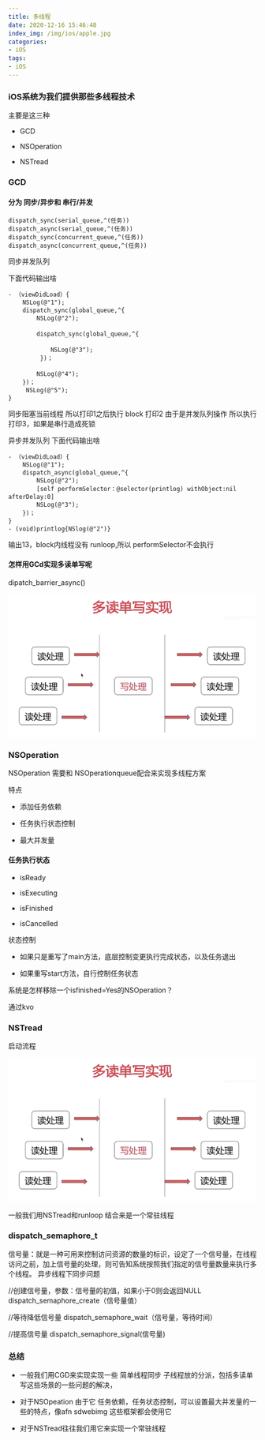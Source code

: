 ```yaml
---
title: 多线程
date: 2020-12-16 15:46:48
index_img: /img/ios/apple.jpg
categories:
- iOS
tags:
- iOS
---
```


### iOS系统为我们提供那些多线程技术


主要是这三种

- GCD

- NSOperation

- NSTread


### GCD

#### 分为 同步/异步和 串行/并发

```
dispatch_sync(serial_queue,^(任务))
dispatch_async(serial_queue,^(任务))
dispatch_sync(concurrent_queue,^(任务))
dispatch_async(concurrent_queue,^(任务))

```

同步并发队列

下面代码输出啥

```
- （viewDidLoad）{
    NSLog(@"1");
    dispatch_sync(global_queue,^{
        NSLog(@"2");

        dispatch_sync(global_queue,^{

            NSLog(@"3");
         })；

        NSLog(@"4");
    })；
     NSLog(@"5");
}
```

同步阻塞当前线程 所以打印1之后执行 block 打印2 由于是并发队列操作 所以执行打印3，如果是串行造成死锁

 异步并发队列
下面代码输出啥
```
- （viewDidLoad）{
    NSLog(@"1");
    dispatch_async(global_queue,^{
        NSLog(@"2");
        [self performSelector：@selector(printlog) withObject:nil afterDelay:0]
        NSLog(@"3");
    })；
}
- (void)printlog{NSlog(@"2")}

```
输出13，block内线程没有 runloop,所以 performSelector不会执行

#### 怎样用GCd实现多读单写呢

dipatch_barrier_async()

![](/img/ios/multith/barrier.png)

### NSOperation
NSOperation 需要和 NSOperationqueue配合来实现多线程方案

特点

- 添加任务依赖

- 任务执行状态控制

- 最大并发量

####  任务执行状态

- isReady

- isExecuting

- isFinished

- isCancelled

状态控制

- 如果只是重写了main方法，底层控制变更执行完成状态，以及任务退出

- 如果重写start方法，自行控制任务状态

系统是怎样移除一个isfinished=Yes的NSOperation？

通过kvo

### NSTread

启动流程

![](/img/ios/multith/barrier.png)

一般我们用NSTread和runloop 结合来是一个常驻线程

### dispatch_semaphore_t

信号量：就是一种可用来控制访问资源的数量的标识，设定了一个信号量，在线程访问之前，加上信号量的处理，则可告知系统按照我们指定的信号量数量来执行多个线程。
异步线程下同步问题

//创建信号量，参数：信号量的初值，如果小于0则会返回NULL
dispatch_semaphore_create（信号量值）
 
//等待降低信号量
dispatch_semaphore_wait（信号量，等待时间）
 
//提高信号量
dispatch_semaphore_signal(信号量)



### 总结

- 一般我们用CGD来实现实现一些 简单线程同步 子线程放的分派，包括多读单写这些场景的一些问题的解决，
- 对于NSOpeation 由于它 任务依赖，任务状态控制，可以设置最大并发量的一些的特点，像afn sdwebimg 这些框架都会使用它

- 对于NSTread往往我们用它来实现一个常驻线程



